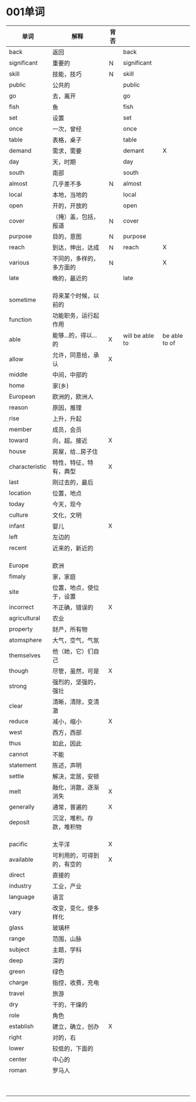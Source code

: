# 001单词

| 单词           | 解释                       | 背否 |                 |               |
| -------------- | -------------------------- | ---- | --------------- | ------------- |
| back           | 返回                       |      | back            |               |
| significant    | 重要的                     | Ｎ   | significant     |               |
| skill          | 技能，技巧                 | Ｎ   | skill           |               |
| public         | 公共的                     |      | public          |               |
| go             | 去，离开                   |      | go              |               |
| fish           | 鱼                         |      | fish            |               |
| set            | 设置                       |      | set             |               |
| once           | 一次，曾经                 |      | once            |               |
| table          | 表格，桌子                 |      | table           |               |
| demand         | 需求，需要                 |      | demant          | X             |
| day            | 天，时期                   |      | day             |               |
| south          | 南部                       |      | south           |               |
| almost         | 几乎差不多                 | Ｎ   | almost          |               |
| local          | 本地，当地的               |      | local           |               |
| open           | 开的，开放的               |      | open            |               |
| cover          | （掩）盖，包括，报道       | Ｎ   | cover           |               |
| purpose        | 目的，意图                 | Ｎ   | purpose         |               |
| reach          | 到达，伸出，达成           | Ｎ   | reach           | X             |
| various        | 不同的，多样的，多方面的   | Ｎ   |                 | X             |
| late           | 晚的，最近的               |      | late            |               |
|                |                            |      |                 |               |
|                |                            |      |                 |               |
|                |                            |      |                 |               |
| sometime       | 将来某个时候，以前的       |      |                 |               |
| function       | 功能职务，运行起作用       |      |                 |               |
| able           | 能够...的，得以...的       | X    | will be able to | be able to of |
| allow          | 允许，同意给，承认         | X    |                 |               |
| middle         | 中间，中部的               |      |                 |               |
| home           | 家(乡)                     |      |                 |               |
| European       | 欧洲的，欧洲人             |      |                 |               |
| reason         | 原因，推理                 |      |                 |               |
| rise           | 上升，升起                 |      |                 |               |
| member         | 成员，会员                 |      |                 |               |
| toward         | 向，超。接近               | X    |                 |               |
| house          | 房屋，给...房子住          |      |                 |               |
| characteristic | 特性，特征，特有，典型     | X    |                 |               |
| last           | 刚过去的，最后             |      |                 |               |
| location       | 位置，地点                 |      |                 |               |
| today          | 今天，现今                 |      |                 |               |
| culture        | 文化，文明                 |      |                 |               |
| infant         | 婴儿                       | X    |                 |               |
| left           | 左边的                     |      |                 |               |
| recent         | 近来的，新近的             |      |                 |               |
|                |                            |      |                 |               |
|                |                            |      |                 |               |
|                |                            |      |                 |               |
| Europe         | 欧洲                       |      |                 |               |
| fimaly         | 家，家庭                   |      |                 |               |
| site           | 位置，地点，使位于，设置   |      |                 |               |
| incorrect      | 不正确，错误的             | X    |                 |               |
| agricultural   | 农业                       |      |                 |               |
| property       | 财产，所有物               |      |                 |               |
| atomsphere     | 大气，空气，气氛           |      |                 |               |
| themselves     | 他（她，它）们自己         |      |                 |               |
| though         | 尽管，虽然，可是           | X    |                 |               |
| strong         | 强烈的，坚强的，强壮       |      |                 |               |
| clear          | 清晰，清除，变清澈         |      |                 |               |
| reduce         | 减小，缩小                 | X    |                 |               |
| west           | 西方，西部                 |      |                 |               |
| thus           | 如此，因此                 |      |                 |               |
| cannot         | 不能                       |      |                 |               |
| statement      | 陈述，声明                 |      |                 |               |
| settle         | 解决，定居，安顿           |      |                 |               |
| melt           | 融化，消散，逐渐消失       | X    |                 |               |
| generally      | 通常，普遍的               | X    |                 |               |
| deposit        | 沉淀，堆积。存款，堆积物   |      |                 |               |
|                |                            |      |                 |               |
|                |                            |      |                 |               |
|                |                            |      |                 |               |
| pacific        | 太平洋                     | X    |                 |               |
| available      | 可利用的，可得到的，有空的 | X    |                 |               |
| direct         | 直接的                     |      |                 |               |
| industry       | 工业，产业                 |      |                 |               |
| language       | 语言                       |      |                 |               |
| vary           | 改变，变化，使多样化       |      |                 |               |
| glass          | 玻璃杯                     |      |                 |               |
| range          | 范围，山脉                 |      |                 |               |
| subject        | 主题，学科                 |      |                 |               |
| deep           | 深的                       |      |                 |               |
| green          | 绿色                       |      |                 |               |
| charge         | 指控，收费，充电           |      |                 |               |
| travel         | 旅游                       |      |                 |               |
| dry            | 干的，干燥的               |      |                 |               |
| role           | 角色                       |      |                 |               |
| establish      | 建立，确立，创办           | X    |                 |               |
| right          | 对的，右                   |      |                 |               |
| lower          | 较低的，下面的             |      |                 |               |
| center         | 中心的                     |      |                 |               |
| roman          | 罗马人                     |      |                 |               |
|                |                            |      |                 |               |
|                |                            |      |                 |               |
|                |                            |      |                 |               |
|                |                            |      |                 |               |
|                |                            |      |                 |               |
|                |                            |      |                 |               |
|                |                            |      |                 |               |
|                |                            |      |                 |               |
|                |                            |      |                 |               |